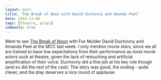 ```yaml
---
layout: post
title: "The Break of Noon with David Duchovny and Amanda Peet"
date: 2010-11-08
tags: [theatre, plays]
comments: true
---
```

Went to see [The Break of Noon](http://geffenplayhouse.com/more_info.php?show_id=17) with Fox Mulder David Duchovny and Amanda Peet at the MCC last week. I only mention movie stars, since we all are trained to have low expectations from their performance as most movie actors suck at theatre, given the lack of retouching and artificial amplification of their voice. Duchovny did a fine job at his key role though (and so did the rest of the cast). The story was good, the ending - quite clever, and the play deserves a nice round of applause.
